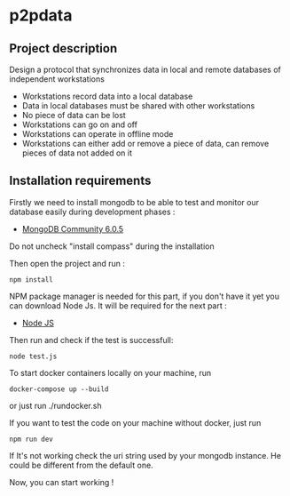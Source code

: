 # p2pdata

## Project description

Design a protocol that synchronizes data in local and remote databases of independent workstations​

- Workstations record data into a local database​
- Data in local databases must be shared with other workstations​
- No piece of data can be lost​
- Workstations can go on and off​
- Workstations can operate in offline mode​
- Workstations can either add or remove a piece of data, can remove pieces of data not added on it​

## Installation requirements

Firstly we need to install mongodb to be able to test and monitor our database easily during development phases :

- [MongoDB Community 6.0.5](https://www.mongodb.com/try/download/community)

Do not uncheck "install compass" during the installation

Then open the project and run :

```
npm install
```

NPM package manager is needed for this part, if you don't have it yet you can download Node Js. It will be required for the next part : 

- [Node JS](https://nodejs.org/en/download)

Then run and check if the test is successfull:

```
node test.js
```

To start docker containers locally on your machine, run 

```
docker-compose up --build
```

or just run ./rundocker.sh

If you want to test the code on your machine without docker, just run

```
npm run dev
```

If It's not working check the uri string used by your mongodb instance. He could be different from the default one.

Now, you can start working !


